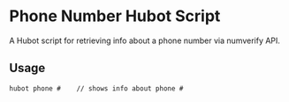 Phone Number Hubot Script
=========================
A Hubot script for retrieving info about a phone number via numverify API.

Usage
-----
```
hubot phone #    // shows info about phone #
```
